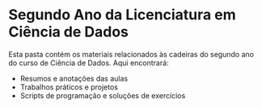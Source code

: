 # Segundo Ano da Licenciatura em Ciência de Dados

Esta pasta contém os materiais relacionados às cadeiras do segundo ano do curso de Ciência de Dados. Aqui encontrará:
- Resumos e anotações das aulas
- Trabalhos práticos e projetos
- Scripts de programação e soluções de exercícios
